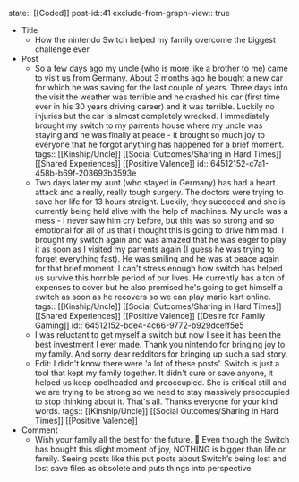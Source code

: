state:: [[Coded]]
post-id::41
exclude-from-graph-view:: true

- Title
  - How the nintendo Switch helped my family overcome the biggest challenge ever
- Post
  - So a few days ago my uncle (who is more like a brother to me) came to visit us from Germany. About 3 months ago he bought a new car for which he was saving for the last couple of years. Three days into the visit the weather was terrible and he crashed his car (first time ever in his 30 years driving career) and it was terrible. Luckily no injuries but the car is almost completely wrecked. I immediately brought my switch to my parrents house where my uncle was staying and he was finally at peace - it brought so much joy to everyone that he forgot anything has happened for a brief moment.
    tags:: [[Kinship/Uncle]] [[Social Outcomes/Sharing in Hard Times]] [[Shared Experiences]] [[Positive Valence]]
    id:: 64512152-c7a1-458b-b69f-203693b3593e
  - Two days later my aunt (who stayed in Germany) has had a heart attack and a really, really tough surgery. The doctors were trying to save her life for 13 hours straight. Luckily, they succeded and she is currently being held alive with the help of machines. My uncle was a mess - I never saw him cry before, but this was so strong and so emotional for all of us that I thought this is going to drive him mad. I brought my switch again and was amazed that he was eager to play it as soon as I visited my parrents again (I guess he was trying to forget everything fast). He was smiling and he was at peace again for that brief moment. I can't stress enough how switch has helped us survive this horrible period of our lives. He currently has a ton of expenses to cover but he also promised he's going to get himself a switch as soon as he recovers so we can play mario kart online.
    tags:: [[Kinship/Uncle]] [[Social Outcomes/Sharing in Hard Times]] [[Shared Experiences]] [[Positive Valence]] [[Desire for Family Gaming]]
    id:: 64512152-bde4-4c66-9772-b929dceff5e5
  - I was reluctant to get myself a switch but now I see it has been the best investment I ever made. Thank you nintendo for bringing joy to my family. And sorry dear redditors for bringing up such a sad story.
  - Edit: I didn't know there were 'a lot of these posts'. Switch is just a tool that kept my family together. It didn't cure or save anyone, it helped us keep coolheaded and preoccupied. She is critical still and we are trying to be strong so we need to stay massively preoccupied to stop thinking about it. That's all. Thanks everyone for your kind words.
    tags:: [[Kinship/Uncle]] [[Social Outcomes/Sharing in Hard Times]] [[Positive Valence]]
- Comment
  - Wish your family all the best for the future. 🙏 Even though the Switch has bought this slight moment of joy, NOTHING is bigger than life or family. Seeing posts like this put posts about Switch’s being lost and lost save files as obsolete and puts things into perspective
